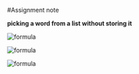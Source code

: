 #Assignment note

**picking a word from a list without storing it**

![formula](https://render.githubusercontent.com/render/math?math=P_{item}=\frac{1}{i}=%20P_{old,pick}%20\times%20P_{new,pick}%20\times%20ways)

![formula](https://render.githubusercontent.com/render/math?math=ways=i-1)

![formula](https://render.githubusercontent.com/render/math?math=ways=P_{new,pick}=\frac{1}{i}/P_{picking,old}/(i-1))
